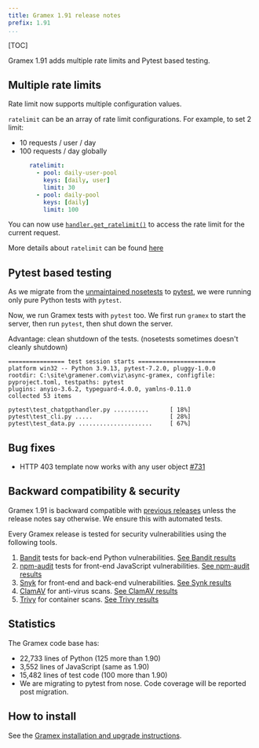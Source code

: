 ```yaml
---
title: Gramex 1.91 release notes
prefix: 1.91
...
```


[TOC]

Gramex 1.91 adds multiple rate limits and Pytest based testing.

## Multiple rate limits

Rate limit now supports multiple configuration values.

`ratelimit` can be an array of rate limit configurations. For example, to set 2 limit:

- 10 requests / user / day
- 100 requests / day globally

```yaml
      ratelimit:
        - pool: daily-user-pool
          keys: [daily, user]
          limit: 30
        - pool: daily-pool
          keys: [daily]
          limit: 100
```

You can now use [`handler.get_ratelimit()`](../../ratelimit/#access-rate-limits) to access the rate limit for the current request.

More details about `ratelimit` can be found [here](../../ratelimit/#multiple-rate-limits)

## Pytest based testing

As we migrate from the [unmaintained nosetests](https://nose.readthedocs.io/en/latest/) to [pytest](https://docs.pytest.org/),
we were running only pure Python tests with `pytest`.

Now, we run Gramex tests with `pytest` too. We first run `gramex` to start the server, then run `pytest`, then shut down the server.

Advantage: clean shutdown of the tests. (nosetests sometimes doesn't cleanly shutdown)

```text
================ test session starts ======================
platform win32 -- Python 3.9.13, pytest-7.2.0, pluggy-1.0.0
rootdir: C:\site\gramener.com\viz\async-gramex, configfile: pyproject.toml, testpaths: pytest
plugins: anyio-3.6.2, typeguard-4.0.0, yamlns-0.11.0
collected 53 items

pytest\test_chatgpthandler.py ..........      [ 18%]
pytest\test_cli.py .....                      [ 28%]
pytest\test_data.py .....................     [ 67%]
```

## Bug fixes

- HTTP 403 template now works with any user object [#731](https://github.com/gramener/gramex/issues/731)

## Backward compatibility & security

Gramex 1.91 is backward compatible with [previous releases](../) unless the release notes say otherwise.
We ensure this with automated tests.

Every Gramex release is tested for security vulnerabilities using the following tools.

1. [Bandit](https://bandit.readthedocs.io/) tests for back-end Python vulnerabilities.
   [See Bandit results](https://github.com/gramener/gramex/blob/master/reports/bandit.txt)
2. [npm-audit](https://docs.npmjs.com/cli/v6/commands/npm-audit) tests for front-end JavaScript vulnerabilities.
   [See npm-audit results](https://github.com/gramener/gramex/blob/master/reports/npm-audit.txt)
3. [Snyk](https://snyk.io/) for front-end and back-end vulnerabilities.
   [See Synk results](https://github.com/gramener/gramex/blob/master/reports/snyk.txt)
4. [ClamAV](https://www.clamav.net/) for anti-virus scans.
   [See ClamAV results](https://github.com/gramener/gramex/blob/master/reports/clamav.txt)
5. [Trivy](https://trivy.dev/) for container scans.
   [See Trivy results](https://github.com/gramener/gramex/blob/master/reports/trivy.txt)

## Statistics

The Gramex code base has:

- 22,733 lines of Python (125 more than 1.90)
- 3,552 lines of JavaScript (same as 1.90)
- 15,482 lines of test code (100 more than 1.90)
- We are migrating to pytest from nose. Code coverage will be reported post migration.

## How to install

See the [Gramex installation and upgrade instructions](../../install/).
